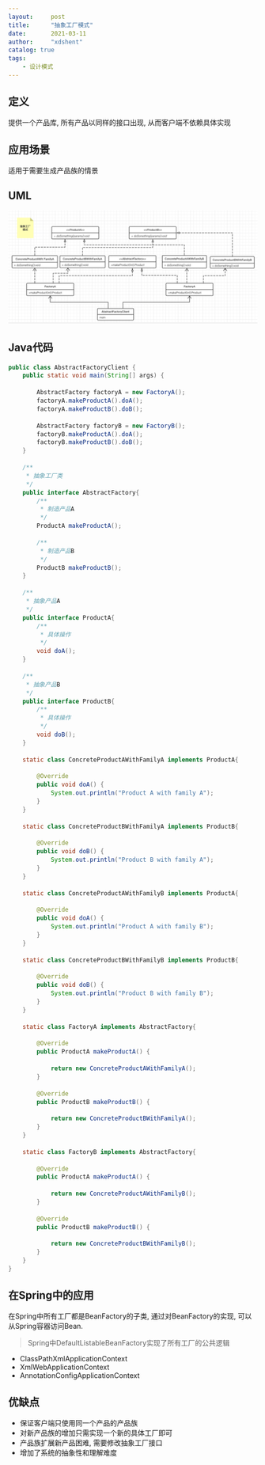 ```yaml
---
layout:     post
title:      "抽象工厂模式"
date:       2021-03-11
author:     "xdshent"
catalog: true
tags:
    - 设计模式
---
```


## 定义

提供一个产品库, 所有产品以同样的接口出现, 从而客户端不依赖具体实现



## 应用场景

适用于需要生成产品族的情景



## UML

![](/img/assets/java-design-pattern/factory/abstract-factory.png)



## Java代码

```java
public class AbstractFactoryClient {
    public static void main(String[] args) {

        AbstractFactory factoryA = new FactoryA();
        factoryA.makeProductA().doA();
        factoryA.makeProductB().doB();

        AbstractFactory factoryB = new FactoryB();
        factoryB.makeProductA().doA();
        factoryB.makeProductB().doB();
    }

    /**
     * 抽象工厂类
     */
    public interface AbstractFactory{
        /**
         * 制造产品A
         */
        ProductA makeProductA();

        /**
         * 制造产品B
         */
        ProductB makeProductB();
    }

    /**
     * 抽象产品A
     */
    public interface ProductA{
        /**
         * 具体操作
         */
        void doA();
    }

    /**
     * 抽象产品B
     */
    public interface ProductB{
        /**
         * 具体操作
         */
        void doB();
    }

    static class ConcreteProductAWithFamilyA implements ProductA{

        @Override
        public void doA() {
            System.out.println("Product A with family A");
        }
    }

    static class ConcreteProductBWithFamilyA implements ProductB{

        @Override
        public void doB() {
            System.out.println("Product B with family A");
        }
    }

    static class ConcreteProductAWithFamilyB implements ProductA{

        @Override
        public void doA() {
            System.out.println("Product A with family B");
        }
    }

    static class ConcreteProductBWithFamilyB implements ProductB{

        @Override
        public void doB() {
            System.out.println("Product B with family B");
        }
    }

    static class FactoryA implements AbstractFactory{

        @Override
        public ProductA makeProductA() {

            return new ConcreteProductAWithFamilyA();
        }

        @Override
        public ProductB makeProductB() {

            return new ConcreteProductBWithFamilyA();
        }
    }

    static class FactoryB implements AbstractFactory{

        @Override
        public ProductA makeProductA() {

            return new ConcreteProductAWithFamilyB();
        }

        @Override
        public ProductB makeProductB() {

            return new ConcreteProductBWithFamilyB();
        }
    }
}
```



## 在Spring中的应用

在Spring中所有工厂都是BeanFactory的子类, 通过对BeanFactory的实现, 可以从Spring容器访问Bean.

> Spring中DefaultListableBeanFactory实现了所有工厂的公共逻辑

* ClassPathXmlApplicationContext
* XmlWebApplicationContext
* AnnotationConfigApplicationContext



## 优缺点

* 保证客户端只使用同一个产品的产品族
* 对新产品族的增加只需实现一个新的具体工厂即可
* 产品族扩展新产品困难, 需要修改抽象工厂接口
* 增加了系统的抽象性和理解难度